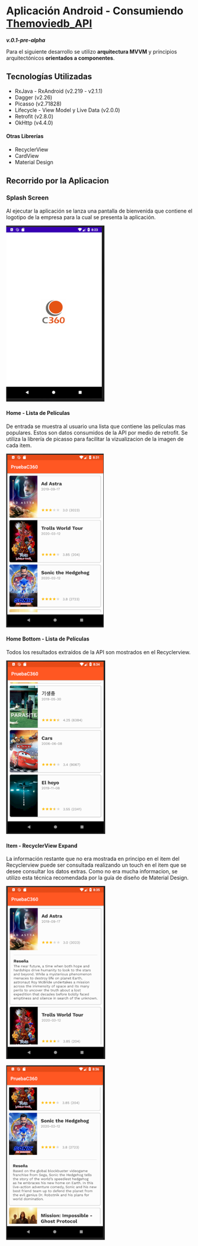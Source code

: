 ﻿# Aplicación Android  - Consumiendo [Themoviedb_API](https://www.themoviedb.org/documentation/api)

***v.0.1-pre-alpha***

Para el siguiente desarrollo se utilizo **arquitectura MVVM** y principios arquitectónicos **orientados a componentes**.


## Tecnologías Utilizadas
- RxJava - RxAndroid (v2.219 - v2.1.1)
- Dagger (v2.26)
- Picasso (v2.71828)
- Lifecycle - View Model y Live Data (v2.0.0)
- Retrofit (v2.8.0)
- OkHttp (v4.4.0)

#### Otras Librerías
- RecyclerView
- CardView
- Material Design


## Recorrido por la Aplicacion

### Splash Screen
Al ejecutar la aplicación se lanza una pantalla de bienvenida que contiene el logotipo de la empresa para la cual se presenta la aplicación.

![enter image description here](https://github.com/essebas/The_Moviedb/blob/master/readme_capturas/SplashScreen.png)

#### Home - Lista de Películas
De entrada se muestra al usuario una lista que contiene las películas mas populares. Estos son datos consumidos de la API por medio de retrofit. Se utiliza la librería de picasso para facilitar la vizualizacion de la imagen de cada item.

![enter image description here](https://github.com/essebas/The_Moviedb/blob/master/readme_capturas/Home.PNG)

#### Home Bottom - Lista de Películas
Todos los resultados extraídos de la API son mostrados en el Recyclerview.


![enter image description here](https://github.com/essebas/The_Moviedb/blob/master/readme_capturas/Home-bottom.PNG)


#### Item - RecyclerView Expand
La información restante que no era mostrada en principo en el item del Recyclerview puede ser consultada realizando un touch en el item que se desee consultar los datos extras. Como no era mucha informacion, se utilizo esta técnica recomendada por la guía de diseño de Material Design.

![enter image description here](https://github.com/essebas/The_Moviedb/blob/master/readme_capturas/Recyclerview_Expand.PNG)

![enter image description here](https://github.com/essebas/The_Moviedb/blob/master/readme_capturas/Recyclerview_Expand2.PNG)


